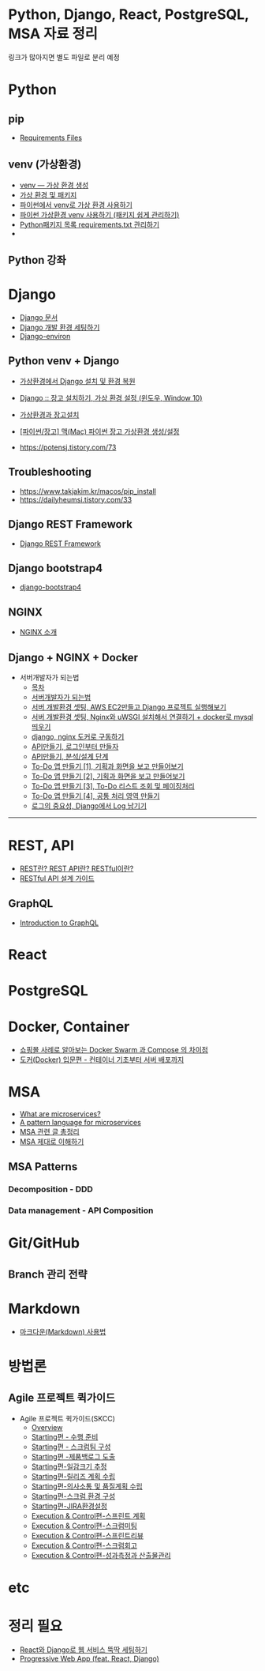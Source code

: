 # Python, Django, React, PostgreSQL, MSA 자료 정리 

링크가 많아지면 별도 파일로 분리 예정

# Python

## pip
* [Requirements Files](https://pip.pypa.io/en/stable/user_guide/#requirements-files)

## venv (가상환경)

* [venv — 가상 환경 생성](https://docs.python.org/ko/3/library/venv.html)
* [가상 환경 및 패키지](https://docs.python.org/ko/3/tutorial/venv.html)
* [파이썬에서 venv로 가상 환경 사용하기](https://www.daleseo.com/python-venv/)
* [파이썬 가상환경 venv 사용하기 (패키지 쉽게 관리하기)](http://hleecaster.com/python-venv/)
* [Python패키지 목록 requirements.txt 관리하기](https://buttercoconut.xyz/216/)
* [](https://carmack-kim.tistory.com/91)

## Python 강좌

# Django

* [Django 문서](https://docs.djangoproject.com/ko/3.2/)
* [Django 개발 환경 세팅하기](https://developer.mozilla.org/ko/docs/Learn/Server-side/Django/development_environment)
* [Django-environ](https://django-environ.readthedocs.io/en/latest/)

## Python venv + Django 

* [가상환경에서 Django 설치 및 환경 복원](django_env.md)
* [Django :: 장고 설치하기, 가상 환경 설정 (윈도우, Window 10)](https://hongku.tistory.com/258)
* [가상환경과 장고설치](https://velog.io/@hanmin_ss/Django-01.-가상환경과-장고설치)
* [[파이썬/장고] 맥(Mac) 파이썬 장고 가상환경 생성/설정](https://curryyou.tistory.com/140)

* https://potensj.tistory.com/73

## Troubleshooting
* https://www.takjakim.kr/macos/pip_install
* https://dailyheumsi.tistory.com/33


## Django REST Framework

* [Django REST Framework](https://www.django-rest-framework.org/)

## Django bootstrap4

* [django-bootstrap4](https://django-bootstrap4.readthedocs.io/en/latest/)

## NGINX

* [NGINX 소개](https://www.opentutorials.org/module/384/3462)

## Django + NGINX + Docker

* 서버개발자가 되는법
  * [목차](https://cholol.tistory.com/502?category=966420)
  * [서버개발자가 되는법](https://cholol.tistory.com/482)
  * [서버 개발환경 셋팅, AWS EC2만들고 Django 프로젝트 실행해보기](https://cholol.tistory.com/484)
  * [서버 개발환경 셋팅, Nginx와 uWSGI 설치해서 연결하기 + docker로 mysql 띄우기](https://cholol.tistory.com/485)
  * [django, nginx 도커로 구동하기](https://cholol.tistory.com/489)
  * [API만들기, 로그인부터 만들자](https://cholol.tistory.com/497)
  * [API만들기, 분석/설계 단계](https://cholol.tistory.com/501)
  * [To-Do 앱 만들기 [1], 기획과 화면을 보고 만들어보기](https://cholol.tistory.com/511)
  * [To-Do 앱 만들기 [2], 기획과 화면을 보고 만들어보기](https://cholol.tistory.com/514)
  * [To-Do 앱 만들기 [3], To-Do 리스트 조회 및 페이징처리](https://cholol.tistory.com/517)
  * [To-Do 앱 만들기 [4], 공통 처리 영역 만들기](https://cholol.tistory.com/523)
  * [로그의 중요성, Django에서 Log 남기기](https://cholol.tistory.com/528)



------

# REST, API

* [REST란? REST API란? RESTful이란?](https://gmlwjd9405.github.io/2018/09/21/rest-and-restful.html)
* [RESTful API 설계 가이드](https://sanghaklee.tistory.com/57)

## GraphQL

* [Introduction to GraphQL](https://graphql.org/learn/)

# React

# PostgreSQL

# Docker, Container

* [쇼핑몰 사례로 알아보는 Docker Swarm 과 Compose 의 차이점](https://code-machina.github.io/2019/08/06/Difference-between-Docker-Composer-N-Swarm.html)
* [도커(Docker) 입문편 - 컨테이너 기초부터 서버 배포까지](https://www.44bits.io/ko/post/easy-deploy-with-docker)

# MSA

* [What are microservices?](https://microservices.io/)
* [A pattern language for microservices](https://microservices.io/patterns/index.html)
* [MSA 관련 글 총정리](https://www.popit.kr/마이크로-서비스-관련-글-총정리/)
* [MSA 제대로 이해하기](https://velog.io/@tedigom/series/MSA-제대로-이해하기)

## MSA Patterns

### Decomposition - DDD

### Data management - API Composition

# Git/GitHub

## Branch 관리 전략

# Markdown

* [마크다운(Markdown) 사용법](https://gist.github.com/ihoneymon/652be052a0727ad59601)

# 방법론

## Agile 프로젝트 퀵가이드

* Agile 프로젝트 퀵가이드(SKCC)
  * [Overview](https://engineering-skcc.github.io/agile-quickguide/Agile-QuickGuide01-Overview/)
  * [Starting편 - 수행 준비](https://engineering-skcc.github.io/agile-quickguide/Agile-QuickGuide02-프로젝트수행준비/)
  * [Starting편 - 스크럼팀 구성](https://engineering-skcc.github.io/agile-quickguide/Agile-QuickGuide03-스크럼팀구성/)
  * [Starting편 -제품백로그 도출](https://engineering-skcc.github.io/agile-quickguide/Agile-QuickGuide04-제품백로그도출/)
  * [Starting편-일감크기 추정](https://engineering-skcc.github.io/agile-quickguide/Agile-QuickGuide05-일감크기추정/)
  * [Starting편-릴리즈 계획 수립](https://engineering-skcc.github.io/agile-quickguide/Agile-QuickGuide06-릴리즈계획/)
  * [Starting편-의사소통 및 품질계획 수립](https://engineering-skcc.github.io/agile-quickguide/Agile-QuickGuide07-소통&품질/)
  * [Starting편-스크럼 환경 구성](https://engineering-skcc.github.io/agile-quickguide/Agile-QuickGuide08-스크럼환경/)
  * [Starting편-JIRA환경설정](https://engineering-skcc.github.io/agile-quickguide/Agile-QuickGuide09-JIRA/)
  * [Execution & Control편-스프린트 계획](https://engineering-skcc.github.io/agile-quickguide/Agile-QuickGuide11-스프린트계획/)
  * [Execution & Control편-스크럼미팅](https://engineering-skcc.github.io/agile-quickguide/Agile-QuickGuide12-스크럼미팅/)
  * [Execution & Control편-스프린트리뷰](https://engineering-skcc.github.io/agile-quickguide/Agile-QuickGuide13-스프린트리뷰/)
  * [Execution & Control편-스크럼회고](https://engineering-skcc.github.io/agile-quickguide/Agile-QuickGuide14-스프린트회고/)
  * [Execution & Control편-성과측정과 산출물관리](https://engineering-skcc.github.io/agile-quickguide/Agile-QuickGuide15-성과측정/)

# etc




# 정리 필요

* [React와 Django로 웹 서비스 뚝딱 세팅하기](http://milooy.github.io/TIL/Django/react-with-django-rest-framework.html)
* [Progressive Web App (feat. React, Django)](https://www.slideshare.net/jayjin0427/progressive-web-app-feat-react-django-82499585)
